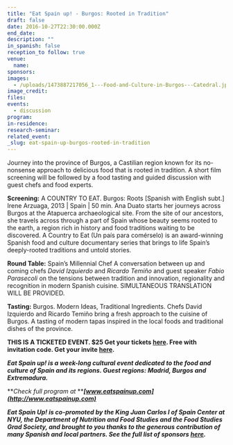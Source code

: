 ```yaml
---
title: "Eat Spain up! - Burgos: Rooted in Tradition"
draft: false
date: 2016-10-27T22:30:00.000Z
end_date:
description: ""
in_spanish: false
reception_to follow: true
venue:
  name:
sponsors:
images:
  - /uploads/1473887217056_1---Food-and-Culture-in-Burgos---Catedral.jpg
image_credit:
files:
events:
  - discussion
program:
in-residence:
research-seminar:
related_event:
_slug: eat-spain-up-burgos-rooted-in-tradition
---
```


Journey into the province of Burgos, a Castilian region known for its no-nonsense approach to delicious food that is rooted in tradition. A short film screening will be followed by a food tasting and guided discussion with guest chefs and food experts.

**Screening:** A COUNTRY TO EAT. Burgos: Roots [Spanish with English subt.]
Irene Arzuaga, 2013 | Spain | 50 min.
Ana Duato starts her journeys across Burgos at the Atapuerca archaeological site. From the site of our ancestors, she travels across through a part of Spain whose beauty seems rooted to the earth, a region rich in history and food traditions waiting to be discovered. A Country to Eat (Un país para comérselo) is an award-winning Spanish food and culture documentary series that brings to life Spain’s deeply-rooted traditions and untold stories.

**Round Table:** Spain’s Millennial Chef
A conversation between up and coming chefs _David Izquierdo_ and _Ricardo Temiño_ and guest speaker _Fabio Parasecoli_ on the tensions between tradition and innovation, regionality and recognition in modern Spanish cuisine. SIMULTANEOUS TRANSLATION WILL BE PROVIDED.

**Tasting:** Burgos. Modern Ideas, Traditional Ingredients.
Chefs David Izquierdo and Ricardo Temiño bring a fresh approach to the cuisine of Burgos. A tasting of modern tapas inspired in the local foods and traditional dishes of the province.

**THIS IS A TICKETED EVENT. $25 Get your tickets [here](https://www.eventbrite.com/e/food-culture-sessions-burgos-rooted-in-tradition-tickets-27482168907?aff=erelpanelorg). Free with invitation code. Get your invite [**here**](https://docs.google.com/forms/d/e/1FAIpQLSeuGd_ZHRwLXMC4JnajD0vPGKyov8d97VQpeQzYTTQpw0A8dA/viewform).**

**_Eat Spain up! is a week-long cultural event dedicated to the food and culture of Spain and its regions. Guest regions: Madrid, Burgos and Extremadura._**

**_Check full program at_ ****_[www.eatspainup.com](http://www.eatspainup.com)_**

**_Eat Spain Up! is co-promoted by the King Juan Carlos I of Spain Center at NYU, the Department of Nutrition and Food Studies and the Food Studies Grad Society, and brought to you thanks to the generous contribution of many Spanish and local partners. See the full list of sponsors_ [_here_](http://www.eatspainup.com/sponsors/)_._**
